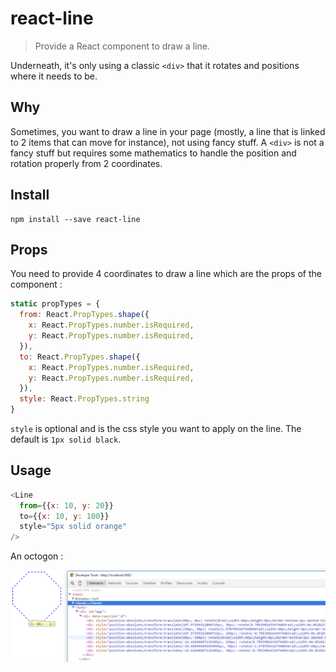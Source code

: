 # react-line

> Provide a React component to draw a line.

Underneath, it's only using a classic `<div>` that it rotates and positions
where it needs to be.

## Why

Sometimes, you want to draw a line in your page (mostly, a line that is linked to 2 items that can move for instance), not using fancy stuff. A `<div>` is not a fancy stuff but requires some mathematics to handle the position and rotation properly from 2 coordinates.

## Install

```shell
npm install --save react-line
```

## Props

You need to provide 4 coordinates to draw a line which are the props of the
component :

```javascript
static propTypes = {
  from: React.PropTypes.shape({
    x: React.PropTypes.number.isRequired,
    y: React.PropTypes.number.isRequired,
  }),
  to: React.PropTypes.shape({
    x: React.PropTypes.number.isRequired,
    y: React.PropTypes.number.isRequired,
  }),
  style: React.PropTypes.string
}
```

`style` is optional and is the css style you want to apply on the line.
The default is `1px solid black`.

## Usage

```javascript
<Line
  from={{x: 10, y: 20}}
  to={{x: 10, y: 100}}
  style="5px solid orange"
/>
```

An octogon :

![An octogon using react-line](https://raw.githubusercontent.com/chtefi/react-line/master/octogon.PNG)
